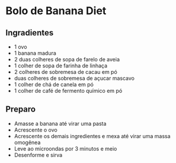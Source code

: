 # Bolo de Banana Diet

## Ingradientes

- 1 ovo
- 1 banana madura
- 2 duas colheres de sopa de farelo de aveia
- 1 colher de sopa de farinha de linhaça
- 2 colheres de sobremesa de cacau em pó
- duas colheres de sobremesa de açucar mascavo
- 1 colher de chá de canela em pó
- 1 colher de café de fermento químico em pó



## Preparo

- Amasse a banana até virar uma pasta
- Acrescente o ovo
- Acrescente os demais ingredientes e mexa até virar uma massa omogênea
- Leve ao microondas por 3 minutos e meio
- Desenforme e sirva 